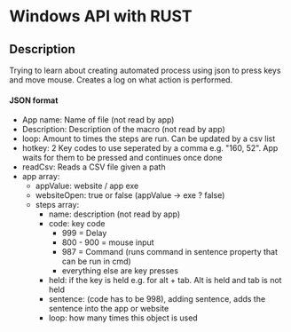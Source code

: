 # Windows API with RUST

## Description

Trying to learn about creating automated process using json to press keys and move mouse.
Creates a log on what action is performed.

#### JSON format

- App name: Name of file (not read by app)
- Description: Description of the macro (not read by app)
- loop: Amount to times the steps are run. Can be updated by a csv list
- hotkey: 2 Key codes to use seperated by a comma e.g. "160, 52". App waits for them to be pressed and continues once done
- readCsv: Reads a CSV file given a path
- app array:
    - appValue: website / app exe
    - websiteOpen: true or false (appValue -> exe ? false)
    - steps array:
        - name: description (not read by app)
        - code: key code
            - 999 = Delay
            - 800 - 900 = mouse input
            - 987 = Command (runs command in sentence property that can be run in cmd)
            - everything else are key presses
        - held: if the key is held e.g. for alt + tab. Alt is held and tab is not held
        - sentence: (code has to be 998), adding sentence, adds the sentence into the app or website
        - loop: how many times this object is used